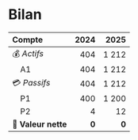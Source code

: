 # Bilan

| Compte | 2024 | 2025 |
| :--- | ---: | ---: |
| 💰 *Actifs* | 404 | 1 212 |
| &emsp;A1 | 404 | 1 212 |
| 💳 *Passifs* | 404 | 1 212 |
| &emsp;P1 | 400 | 1 200 |
| &emsp;P2 | 4 | 12 |
| **🚀 Valeur nette** | **0** | **0** |

